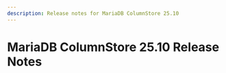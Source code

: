 ```yaml
---
description: Release notes for MariaDB ColumnStore 25.10
---
```


# MariaDB ColumnStore 25.10 Release Notes

